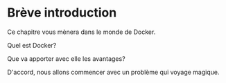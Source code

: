 # Brève introduction
Ce chapitre vous mènera dans le monde de Docker.

Quel est Docker?

Que va apporter avec elle les avantages?

D'accord, nous allons commencer avec un problème qui voyage magique.
